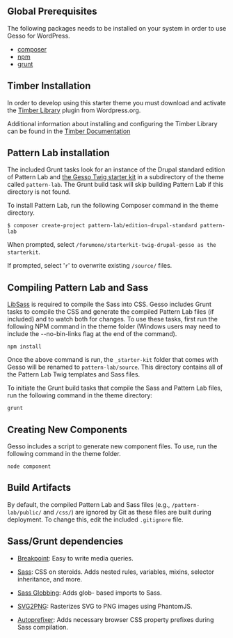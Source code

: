 ## Global Prerequisites

The following packages needs to be installed on your system in order to use Gesso for WordPress.

* [composer](https://getcomposer.org/)
* [npm](https://www.npmjs.com/get-npm)
* [grunt](https://gruntjs.com/getting-started)


## Timber Installation
In order to develop using this starter theme you must download and activate the [Timber Library](http://wordpress.org/plugins/timber-library/) plugin from Wordpress.org.

Additional information about installing and configuring the Timber Library can be found in the [Timber Documentation](https://timber.github.io/docs/getting-started/setup)

## Pattern Lab installation 

The included Grunt tasks look for an instance of the Drupal standard edition of
Pattern Lab and [the Gesso Twig starter kit](https://github.com/forumone/starterkit-twig-drupal-gesso)
in a subdirectory of the theme called `pattern-lab`.  The Grunt build task will
skip building Pattern Lab if this directory is not found.

To install Pattern Lab, run the following Composer command in
the theme directory.

```
$ composer create-project pattern-lab/edition-drupal-standard pattern-lab
```

When prompted, select `/forumone/starterkit-twig-drupal-gesso as the starterkit`.

If prompted, select '`r`' to overwrite existing `/source/` files.


## Compiling Pattern Lab and Sass

[LibSass](http://sass-lang.com/libsass) is required to compile the Sass into
CSS. Gesso includes Grunt tasks to compile the CSS and generate the compiled Pattern Lab files (if included) and to watch both for changes.  To use these tasks, first run the following NPM command in the theme folder (Windows users may need to include the --no-bin-links flag at the end of the command).

```
npm install
```

Once the above command is run, the `_starter-kit` folder that comes with Gesso will be renamed to `pattern-lab/source`. This directory contains all of the Pattern Lab Twig templates and Sass files.

To initiate the Grunt build tasks that compile the Sass and Pattern Lab files, run the following command in the theme directory:

```
grunt
```

## Creating New Components

Gesso includes a script to generate new component files. To use, run the following command in the theme folder.

```
node component
```

## Build Artifacts

By default, the compiled Pattern Lab and Sass files (e.g., `/pattern-lab/public/`
and `/css/`) are ignored by Git as these files are built during deployment.
To change this, edit the included `.gitignore` file.


## Sass/Grunt dependencies

* [Breakpoint](http://breakpoint-sass.com): Easy to write media queries.

* [Sass](http://sass-lang.com): CSS on steroids. Adds nested rules, variables,
mixins, selector inheritance, and more.

* [Sass Globbing](https://github.com/DennisBecker/grunt-sass-globbing): Adds glob-
based imports to Sass.

* [SVG2PNG](https://github.com/dbushell/grunt-svg2png): Rasterizes SVG to PNG images using PhantomJS.

* [Autoprefixer](https://github.com/postcss/autoprefixer): Adds necessary browser CSS property prefixes during Sass compilation.